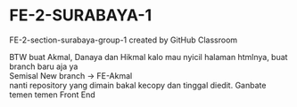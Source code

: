 # FE-2-SURABAYA-1
FE-2-section-surabaya-group-1 created by GitHub Classroom

BTW buat Akmal, Danaya dan Hikmal kalo mau nyicil halaman htmlnya, buat branch baru aja ya <br>
Semisal New branch -> FE-Akmal <br>
nanti repository yang dimain bakal kecopy dan tinggal diedit. Ganbate temen temen Front End
